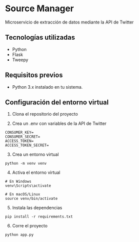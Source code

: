 # Source Manager

Microservicio de extracción de datos mediante la API de Twitter

## Tecnologías utilizadas

- Python
- Flask
- Tweepy

## Requisitos previos

- Python 3.x instalado en tu sistema.

## Configuración del entorno virtual

1. Clona el repositorio del proyecto

2. Crea un .env con variables de la API de Twitter
```
CONSUMER_KEY=
CONSUMER_SECRET=
ACCESS_TOKEN=
ACCESS_TOKEN_SECRET=
```
3. Crea un entorno virtual
```
python -m venv venv
```
4. Activa el entorno virtual
```
# En Windows
venv\Scripts\activate

# En macOS/Linux
source venv/bin/activate
```
5. Instala las dependencias
```
pip install -r requirements.txt
```
6. Corre el proyecto
```
python app.py
```
